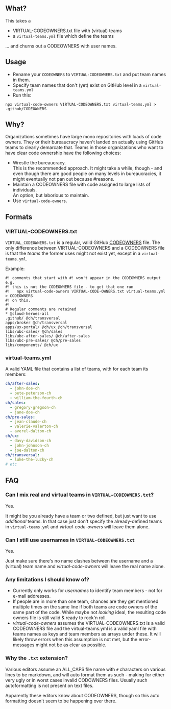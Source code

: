## What?

This takes a

- VIRTUAL-CODEOWNERS.txt file with (virtual) teams
- a `virtual-teams.yml` file which define the teams

... and churns out a CODEOWNERS with user names.

## Usage

- Rename your `CODEOWNERS` to `VIRTUAL-CODEOWNERS.txt` and put team names in them.
- Specify team names that don't (yet) exist on GitHub level in a `virtual-teams.yml`
- Run this:

```
npx virtual-code-owners VIRTUAL-CODEOWNERS.txt virtual-teams.yml > .github/CODEOWNERS
```

## Why?

Organizations sometimes have large mono repositories with loads of code owners.
They or their bureaucracy haven't landed on actually using GitHub teams to clearly
demarcate that. Teams in those organizations who want to have clear code ownership
have the following choices:

- Wrestle the bureaucracy.  
  This is the recommended approach. It might take a while, though - and even
  though there are good people on many levels in bureaucracies, it might
  eventually not pan out because #reasons.
- Maintain a CODEOWNERS file with code assigned to large lists of individuals.  
  An option, but laborious to maintain.
- Use `virtual-code-owners`.

## Formats

### VIRTUAL-CODEOWNERS.txt

`VIRTUAL_CODEOWNERS.txt` is a regular, valid GitHub [CODEOWNERS](https://docs.github.com/en/repositories/managing-your-repositorys-settings-and-features/customizing-your-repository/about-code-owners#codeowners-and-branch-protection) file.
The only difference between VIRTUAL-CODEOWNERS and a CODEOWNERS file is that
the _teams_ the former uses might not exist yet, except in a `virtual-teams.yml`.

Example:

```
#! comments that start with #! won't appear in the CODEOWNERS output e.g.
#! this is not the CODEOWNERS file - to get that one run
#!   npx virtual-code-owners VIRTUAL-CODE-OWNERS.txt virtual-teams.yml > CODEOWNERS
#! on this.
#!
# Regular comments are retained
* @cloud-heroes-all
.github/ @ch/transversal
apps/broker @ch/transversal
apps/ux-portal/ @ch/ux @ch/transversal
libs/ubc-sales/ @ch/sales
libs/ubc-after-sales/ @ch/after-sales
libs/ubc-pre-sales/ @ch/pre-sales
libs/components/ @ch/ux
```

### virtual-teams.yml

A valid YAML file that contains a list of teams, with for each team its members:

```yaml
ch/after-sales:
  - john-doe-ch
  - pete-peterson-ch
  - william-the-fourth-ch
ch/sales:
  - gregory-gregson-ch
  - jane-doe-ch
ch/pre-sales:
  - jean-claude-ch
  - valerie-valerton-ch
  - averel-dalton-ch
ch/ux:
  - davy-davidson-ch
  - john-johnson-ch
  - joe-dalton-ch
ch/transversal:
  - luke-the-lucky-ch
# etc
```

## FAQ

### Can I mix real and virtual teams in `VIRTUAL-CODEOWNERS.txt`?

Yes.

It might be you already have a team or two defined, but just want to use
_additional_ teams. In that case just don't specify the already-defined teams
in `virtual-teams.yml` and _virtual-code-owners_ will leave them alone.

### Can I still use usernames in `VIRTUAL-CODEOWNERS.txt`

Yes.

Just make sure there's no name clashes between the username and a (virtual)
team name and _virtual-code-owners_ will leave the real name alone.

### Any limitations I should know of?

- Currently only works for _usernames_ to identify team members - not for e-mail
  addresses.
- If people are in more than one team, chances are they get mentioned multiple
  times on the same line if both teams are code owners of the same part of the
  code. While maybe not _looking_ ideal, the resulting code owners file is still
  valid & ready to rock'n roll.
- _virtual-code-owners_ assumes the VIRTUAL-CODEOWNERS.txt is a valid CODEOWNERS
  file and the virtual-teams.yml is a valid yaml file with teams names as keys
  and team members as arrays under these. It will likely throw errors when this
  assumption is not met, but the error-messages might not be as clear as possible.

### Why the `.txt` extension?

Various editors assume an ALL_CAPS file name with `#` characters on various lines
to be markdown, and will auto format them as such - making for either very ugly
or in worst cases invalid CODOWNERS files. Usually such autoformatting is not
present on text files.

Apparently these editors know about CODEOWNERS, though so this auto formatting
doesn't seem to be happening over there.
